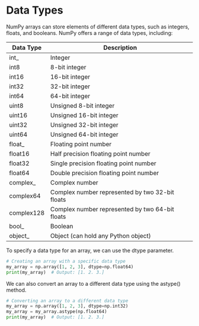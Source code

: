 # Data Types
NumPy arrays can store elements of different data types, such as integers, floats, and booleans. NumPy offers a range of data types, including:



Data Type | Description
-- | --
int_ | Integer
int8 | 8-bit integer
int16 | 16-bit integer
int32 | 32-bit integer
int64 | 64-bit integer
uint8 | Unsigned 8-bit integer
uint16 | Unsigned 16-bit integer
uint32 | Unsigned 32-bit integer
uint64 | Unsigned 64-bit integer
float_ | Floating point number
float16 | Half precision floating point number
float32 | Single precision floating point number
float64 | Double precision floating point number
complex_ | Complex number
complex64 | Complex number represented by two 32-bit floats
complex128 | Complex number represented by two 64-bit floats
bool_ | Boolean
object_ | Object (can hold any Python object)

To specify a data type for an array, we can use the dtype parameter.
```python
# Creating an array with a specific data type
my_array = np.array([1, 2, 3], dtype=np.float64)
print(my_array)  # Output: [1. 2. 3.]
```
We can also convert an array to a different data type using the astype() method.
```python
# Converting an array to a different data type
my_array = np.array([1, 2, 3], dtype=np.int32)
my_array = my_array.astype(np.float64)
print(my_array)  # Output: [1. 2. 3.]
```